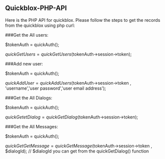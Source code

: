 ## Quickblox-PHP-API
Here is the PHP API for quickblox. Please follow the steps to get the records from the quickblox using php curl:

###Get the All users:

$tokenAuth = quickAuth();

$quickGetUsers = quickGetUsers($tokenAuth->session->token);


###Add new user:

$tokenAuth = quickAuth();

$quickAddUser = quickAddUsers($tokenAuth->session->token , 'username','user password','user email address');


###Get the All Dialogs:

$tokenAuth = quickAuth();

$quickGetetDialog = quickGetDialog($tokenAuth->session->token);


###Get the All Messages:

$tokenAuth = quickAuth();

$quickGetGetMessage = quickGetMessage($tokenAuth->session->token , $dialogId); // $dialogId you can get from the quickGetDialog() function

